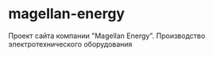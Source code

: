 # magellan-energy
Проект сайта компании "Magellan Energy". Производство электротехнического оборудования
